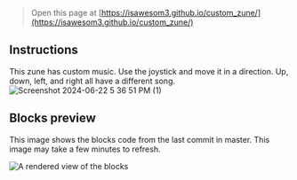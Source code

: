  


> Open this page at [https://isawesom3.github.io/custom_zune/](https://isawesom3.github.io/custom_zune/)

## Instructions

This zune has custom music.
Use the joystick and move it in a direction.
Up, down, left, and right all have a different song.
![Screenshot 2024-06-22 5 36 51 PM (1)](https://github.com/isawesom3/custom_ZUNE/assets/173570795/ca34834b-8433-4f09-9b87-f23bffcbec1e)

## Blocks preview

This image shows the blocks code from the last commit in master.
This image may take a few minutes to refresh.

![A rendered view of the blocks](https://github.com/isawesom3/custom_zune/raw/master/.github/makecode/blocks.png)
